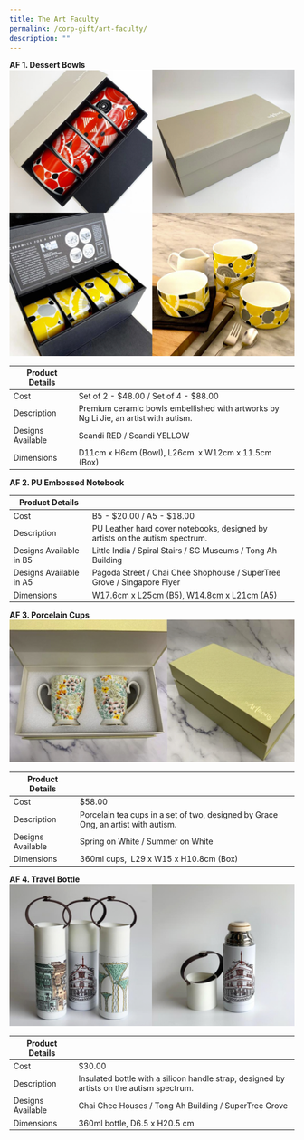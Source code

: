 ```yaml
---
title: The Art Faculty
permalink: /corp-gift/art-faculty/
description: ""
---
```

**AF 1. Dessert Bowls**
![](/images/Corporate%20Gift%20Catalogue/af1_dessert%20bowls%20set.jpg)

| Product Details |  |
| -------- | -------- |
|Cost     | Set of 2 - $48.00  / Set of 4 - $88.00|
|Description    | Premium ceramic bowls embellished with artworks by Ng Li Jie, an artist with autism. |
|Designs Available   | Scandi RED / Scandi YELLOW |
|Dimensions     | D11cm x H6cm (Bowl), L26cm  x W12cm x 11.5cm (Box)     |

**AF 2. PU Embossed Notebook**


| Product Details |  |
| -------- | -------- |
|Cost     | B5 - $20.00  / A5 - $18.00|
|Description    | PU Leather hard cover⁣ notebooks, designed by artists on the autism spectrum. |
|Designs Available in B5  | Little India / Spiral Stairs / SG Museums / Tong Ah Building |
|Designs Available in A5  | Pagoda Street / Chai Chee Shophouse / SuperTree Grove / Singapore Flyer |
|Dimensions     | W17.6cm x L25cm (B5), W14.8cm x L21cm (A5) |

**AF 3. Porcelain Cups**
![](/images/Corporate%20Gift%20Catalogue/af5_procelain%20cups.jpg)

| Product Details |  |
| -------- | -------- |
|Cost     | $58.00    |
|Description    | Porcelain tea cups in a set of two, designed by Grace Ong, an artist with autism.  |
|Designs Available   | Spring on White / Summer on White |
|Dimensions     | 360ml cups,  L29 x W15 x H10.8cm (Box)⁣     |

**AF 4. Travel Bottle**
![](/images/Corporate%20Gift%20Catalogue/af4_travelbottle.jpg)

| Product Details |  |
| -------- | -------- |
|Cost     | $30.00|
|Description    | Insulated bottle with a silicon handle strap, designed by artists on the autism spectrum. |
|Designs Available   | Chai Chee Houses / Tong Ah Building / SuperTree Grove |
|Dimensions     | 360ml bottle, D6.5 x H20.5 cm  |